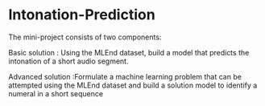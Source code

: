 # Intonation-Prediction
The mini-project consists of two components:

Basic solution : Using the MLEnd dataset, build a model that predicts the intonation of a short audio segment.

Advanced solution :Formulate a machine learning problem that can be attempted using the MLEnd dataset and build a solution model to identify a numeral in a short sequence
